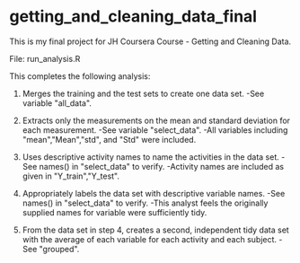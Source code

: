 # getting_and_cleaning_data_final
This is my final project for JH Coursera Course - Getting and Cleaning Data.

File: run_analysis.R

This completes the following analysis:

1. Merges the training and the test sets to create one data set.
  -See variable "all_data".

2. Extracts only the measurements on the mean and standard deviation for each measurement. 
  -See variable "select_data".
  -All variables including "mean","Mean","std", and "Std" were included.

3. Uses descriptive activity names to name the activities in the data set.
  -See names() in "select_data" to verify.
  -Activity names are included as given in "Y_train","Y_test".
  
4. Appropriately labels the data set with descriptive variable names. 
  -See names() in "select_data" to verify.
  -This analyst feels the originally supplied names for variable were        sufficiently tidy.

5. From the data set in step 4, creates a second, independent tidy data set with the average of each variable for each activity and each subject.
  -See "grouped".


